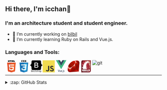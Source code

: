 ## Hi there, I'm icchan👋

### I'm an architecture student and student engineer.

- 🔭 I’m currently working on [bilbil](https://githu.com/icchan-webapp/bilbil.git)
- 🌱 I’m currently learning Ruby on Rails and Vue.js.

### Languages and Tools:

<img align="left" src="https://raw.githubusercontent.com/devicons/devicon/master/icons/html5/html5-original-wordmark.svg" alt="html5" width="40" height="40"/>
<img align="left" src="https://raw.githubusercontent.com/devicons/devicon/master/icons/css3/css3-original-wordmark.svg" alt="css3" width="40" height="40"/>
<img align="left" src="https://raw.githubusercontent.com/devicons/devicon/master/icons/bootstrap/bootstrap-plain-wordmark.svg" alt="bootstrap" width="40" height="40"/>
<img align="left" src="https://raw.githubusercontent.com/devicons/devicon/master/icons/javascript/javascript-original.svg" alt="javascript" width="40" height="40"/>
<img align="left" src="https://raw.githubusercontent.com/devicons/devicon/master/icons/vuejs/vuejs-original-wordmark.svg" alt="vuejs" width="40" height="40"/>
<img align="left" src="https://raw.githubusercontent.com/devicons/devicon/master/icons/ruby/ruby-original.svg" alt="ruby" width="40" height="40"/>
<img align="left" src="https://raw.githubusercontent.com/devicons/devicon/master/icons/rails/rails-original-wordmark.svg" alt="rails" width="40" height="40"/>
<img align="left" src="https://www.vectorlogo.zone/logos/git-scm/git-scm-icon.svg" alt="git" width="40" height="40"/>

<br />
<br />

---

<details>
  <summary>:zap: GitHub Stats</summary>
  
  <img align="left" alt="icchan's GitHub Stats" src="https://raw.githubusercontent.com/icchan-webapp/icchan-webapp/main/profile-summary-card-output/github_dark/0-profile-details.svg" />
  <img align="left" alt="icchan's GitHub Stats" src="https://raw.githubusercontent.com/icchan-webapp/icchan-webapp/main/profile-summary-card-output/github_dark/1-repos-per-language.svg" />
  <img align="left" alt="icchan's GitHub Stats" src="https://raw.githubusercontent.com/icchan-webapp/icchan-webapp/main/profile-summary-card-output/github_dark/2-most-commit-language.svg" />
</details>

